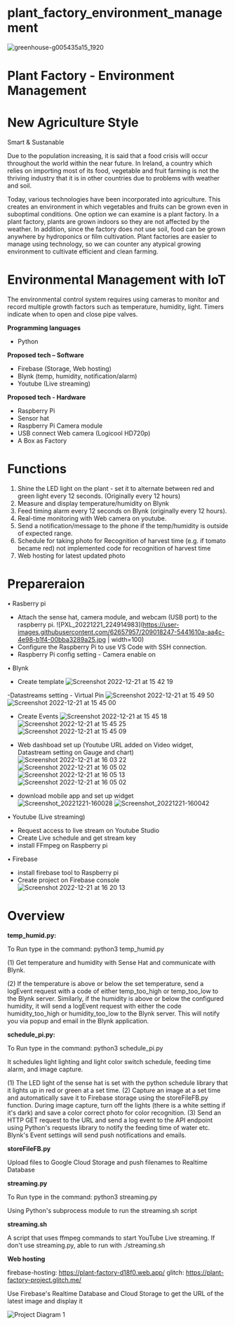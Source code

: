 
# plant_factory_environment_management
![greenhouse-g005435a15_1920](https://user-images.githubusercontent.com/62657957/201473476-76da5457-6719-4da1-8280-bd0b45de6ff4.jpg)


# **Plant Factory - Environment Management** 


# New Agriculture Style
Smart & Sustanable 

Due to the population increasing, it is said that a food crisis will occur throughout the world within the near future. In Ireland, a country which relies on importing  most of its food, vegetable and fruit farming is not the thriving industry that it is in other countries due to problems with weather and soil. 

Today, various technologies have been incorporated into agriculture. This creates an environment in which vegetables and fruits can be grown even in suboptimal conditions. One option we can examine is a plant  factory. In a plant factory, plants are grown indoors so they are not affected by the weather. In addition,  since the factory does not use soil, food can be grown anywhere by hydroponics or film cultivation. Plant  factories are easier to manage using technology, so we can counter any atypical growing environment to  cultivate efficient and clean farming.

# Environmental Management with IoT

The environmental control system requires using cameras to monitor and record multiple growth factors such as temperature, humidity, light. Timers indicate when to open and close pipe valves. 

**Programming languages**

- Python

**Proposed tech – Software**

- Firebase (Storage, Web hosting)
- Blynk (temp, humidity, notification/alarm)
- Youtube (Live streaming)

**Proposed tech - Hardware**

- Raspberry Pi
- Sensor hat
- Raspberry Pi Camera module
- USB connect Web camera (Logicool HD720p)
- A Box as Factory 

# **Functions**

1. Shine the LED light on the plant - set it to alternate between red and green light every 12 seconds. (Originally every 12 hours)
2. Measure and display temperature/humidity on Blynk
3. Feed timing alarm every 12 seconds on Blynk (originally every 12 hours).
4. Real-time monitoring with Web camera on youtube.
5. Send a notification/message to the phone if the temp/humidity is outside of expected range.
6. Schedule for taking photo for Recognition of harvest time (e.g. if tomato became red) not implemented code for recognition of harvest time
7. Web hosting for latest updated photo


# **Prepareraion**

• Rasberry pi 

 - Attach the sense hat, camera module, and webcam (USB port) to the raspberry pi.
![PXL_20221221_224914983](https://user-images.githubusercontent.com/62657957/209018247-5441610a-aa4c-4e98-b1f4-00bba3289a25.jpg | width=100)
 - Configure the Raspberry Pi to use VS Code with SSH connection.
 - Raspberry Pi config setting  - Camera enable on

• Blynk
 - Create template
![Screenshot 2022-12-21 at 15 42 19](https://user-images.githubusercontent.com/62657957/209017081-c1e28274-f1a5-4554-a6f2-84836ac75100.png)

 -Datastreams setting - Virtual Pin
![Screenshot 2022-12-21 at 15 49 50](https://user-images.githubusercontent.com/62657957/209016904-0e57990b-ace3-466c-9605-75c96a4e37f0.png)
![Screenshot 2022-12-21 at 15 45 00](https://user-images.githubusercontent.com/62657957/209016854-320c52f3-fc65-4815-bdda-4ac062c91792.png)

 - Create Events
![Screenshot 2022-12-21 at 15 45 18](https://user-images.githubusercontent.com/62657957/209016745-2347bff6-0384-49d4-b714-6ace0b2b6e52.png)
![Screenshot 2022-12-21 at 15 45 25](https://user-images.githubusercontent.com/62657957/209016785-81237ce4-ab17-40c2-bfee-86f66c95ff5c.png)
![Screenshot 2022-12-21 at 15 45 09](https://user-images.githubusercontent.com/62657957/209016556-e3d23ee9-9056-45c2-a893-c7f257fc02a6.png)

 - Web dashboad set up (Youtube URL added on Video widget, Datastream setting on Gauge and chart)
![Screenshot 2022-12-21 at 16 03 22](https://user-images.githubusercontent.com/62657957/209016407-e2d938e1-beb3-478e-acf8-62f1bea6d2f8.png)
![Screenshot 2022-12-21 at 16 05 02](https://user-images.githubusercontent.com/62657957/209016288-b81ce3cb-8b5f-405c-a126-c229bd045069.png)
![Screenshot 2022-12-21 at 16 05 13](https://user-images.githubusercontent.com/62657957/209015912-3157addb-cefd-4a1d-8786-843902d0fbd5.png)
![Screenshot 2022-12-21 at 16 05 02](https://user-images.githubusercontent.com/62657957/209015923-fe7920ea-7422-444f-999a-92e1d832399e.png)

 - download mobile app and set up widget
![Screenshot_20221221-160028](https://user-images.githubusercontent.com/62657957/209016028-c4d56f8c-6867-4c63-82bc-ca480aee31d6.png)
![Screenshot_20221221-160042](https://user-images.githubusercontent.com/62657957/209016101-199a5adf-23bc-446f-9bd7-f276de59f78c.png)


• Youtube (Live streaming)

 - Request access to live stream on Youtube Studio
 - Create Live schedule and get stream key
 - install FFmpeg on Raspberry pi

• Firebase
 - install firebase tool to Raspberry pi
 - Create project on Firebase console
 ![Screenshot 2022-12-21 at 16 20 13](https://user-images.githubusercontent.com/62657957/209015707-ad96432a-11a2-4aa5-845b-87b41ce09252.png)


# **Overview**

**temp_humid.py:**

To Run type in the command: python3 temp_humid.py

(1) Get temperature and humidity with Sense Hat and communicate with Blynk.

(2) If the temperature is above or below the set temperature, send a logEvent request with a code of either temp_too_high or temp_too_low to the Blynk server. Similarly, if the humidity is above or below the configured humidity, it will send a logEvent request with either the code humidity_too_high or humidity_too_low to the Blynk server. This will notify you via popup and email in the Blynk application.

**schedule_pi.py:**

To Run type in the command: python3 schedule_pi.py

It schedules light lighting and light color switch schedule, feeding time alarm, and image capture.

(1) The LED light of the sense hat is set with the python schedule library that it lights up in red or green at a set time.
(2) Capture an image at a set time and automatically save it to Firebase storage using the storeFileFB.py function. During image capture, turn off the lights (there is a white setting if it's dark) and save a color correct photo for color recognition.
(3) Send an HTTP GET request to the URL and send a log event to the API endpoint using Python's requests library to notify the feeding time of water etc. Blynk's Event settings will send push notifications and emails.

**storeFileFB.py**

Upload files to Google Cloud Storage and push filenames to Realtime Database

**streaming.py**

To Run type in the command: python3 streaming.py

Using Python's subprocess module to run the streaming.sh script

**streaming.sh**

A script that uses ffmpeg commands to start YouTube Live streaming.
If don't use streaming.py, able to run with ./streaming.sh

**Web hosting**

firebase-hosting: https://plant-factory-d18f0.web.app/
glitch: https://plant-factory-project.glitch.me/

Use Firebase's Realtime Database and Cloud Storage to get the URL of the latest image and display it


![Project Diagram 1](https://user-images.githubusercontent.com/62657957/208902142-462367e2-2f95-464f-8d08-ee4d7120a22b.png)


